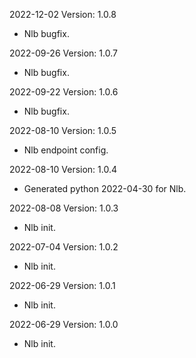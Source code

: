 2022-12-02 Version: 1.0.8
- Nlb bugfix.

2022-09-26 Version: 1.0.7
- Nlb bugfix.

2022-09-22 Version: 1.0.6
- Nlb bugfix.

2022-08-10 Version: 1.0.5
- Nlb endpoint config.

2022-08-10 Version: 1.0.4
- Generated python 2022-04-30 for Nlb.

2022-08-08 Version: 1.0.3
- Nlb init.

2022-07-04 Version: 1.0.2
- Nlb init.

2022-06-29 Version: 1.0.1
- Nlb init.

2022-06-29 Version: 1.0.0
- Nlb init.

